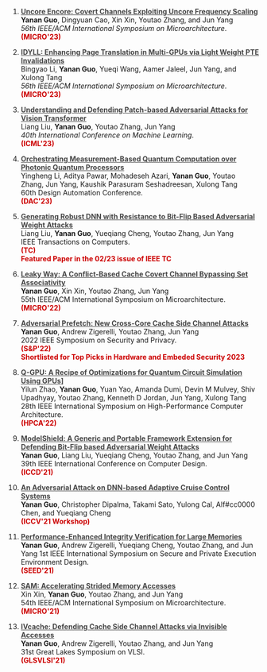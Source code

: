 1. **<a href="/files/micro23.pdf" style= "color: #464646"> Uncore Encore: Covert Channels Exploiting Uncore Frequency Scaling </a>**   
    **Yanan Guo**, Dingyuan Cao, Xin Xin, Youtao Zhang, and Jun Yang   
    *56th IEEE/ACM International Symposium on Microarchitecture*.  
    **<span style="color:#cc0000">(MICRO'23)</span>** 

2. **<a href="/files/micro23_2.pdf" style= "color: #464646"> IDYLL: Enhancing Page Translation in Multi-GPUs via Light Weight PTE Invalidations </a>**  
   Bingyao Li, **Yanan Guo**, Yueqi Wang, Aamer Jaleel, Jun Yang, and Xulong Tang  
   *56th IEEE/ACM International Symposium on Microarchitecture*.   
   **<span style="color:#cc0000">(MICRO'23)</span>** 

3. **<a href="/files/icml23.pdf" style= "color: #464646"> Understanding and Defending Patch-based Adversarial Attacks for Vision Transformer </a>**  
   Liang Liu, **Yanan Guo**, Youtao Zhang, Jun Yang  
   *40th International Conference on Machine Learning*.   
   **<span style="color:#cc0000">(ICML'23)</span>** 

4. **<a href="/files/dac23.pdf" style= "color: #464646"> Orchestrating Measurement-Based Quantum Computation over Photonic Quantum Processors </a>**  
   Yingheng Li, Aditya Pawar, Mohadeseh Azari, **Yanan Guo**, Youtao Zhang, Jun Yang, Kaushik Parasuram Seshadreesan, Xulong Tang  
   60th Design Automation Conference.   
   **<span style="color:#cc0000">(DAC'23)</span>** 

5. **<a href="/files/tc22.pdf" style= "color: #464646"> Generating Robust DNN with Resistance to Bit-Flip Based Adversarial Weight Attacks </a>**  
   Liang Liu, **Yanan Guo**, Yueqiang Cheng, Youtao Zhang, Jun Yang  
   IEEE Transactions on Computers.   
   **<span style="color:#cc0000">(TC) <br> Featured Paper in the 02/23 issue of IEEE TC</span>**

6. **<a href="/files/micro22.pdf" style= "color: #464646"> Leaky Way: A Conflict-Based Cache Covert Channel Bypassing Set Associativity </a>**  
   **Yanan Guo**, Xin Xin, Youtao Zhang, Jun Yang  
   55th IEEE/ACM International Symposium on Microarchitecture.   
   **<span style="color:#cc0000">(MICRO'22)</span>**

7. **<a href="/files/oakland22.pdf" style= "color: #464646"> Adversarial Prefetch: New Cross-Core Cache Side Channel Attacks</a>**  
   **Yanan Guo**, Andrew Zigerelli, Youtao Zhang, Jun Yang  
   2022 IEEE Symposium on Security and Privacy.   
   **<span style="color:#cc0000">(S&P'22)</span>**  
   **<span style="color:#cc0000">Shortlisted for Top Picks in Hardware and Embeded Security 2023</span>**

8. **<a href="/files/hpca22.pdf" style= "color: #464646"> Q-GPU: A Recipe of Optimizations for Quantum Circuit Simulation Using GPUs]</a>**  
   Yilun Zhao, **Yanan Guo**, Yuan Yao, Amanda Dumi, Devin M Mulvey, Shiv Upadhyay, Youtao Zhang, Kenneth D Jordan, Jun Yang, Xulong Tang  
   28th IEEE International Symposium on High-Performance Computer Architecture.   
   **<span style="color:#cc0000">(HPCA'22)</span>**

9. **<a href="/files/iccd21.pdf" style= "color: #464646"> ModelShield: A Generic and Portable Framework Extension for Defending Bit-Flip based Adversarial Weight Attacks</a>**  
   **Yanan Guo**, Liang Liu, Yueqiang Cheng, Youtao Zhang, and Jun Yang  
   39th IEEE International Conference on Computer Design.   
   **<span style="color:#cc0000">(ICCD'21)</span>**

10. **<a href="/files/iccv21.pdf" style= "color: #464646"> An Adversarial Attack on DNN-based Adaptive Cruise Control Systems </a>**  
    **Yanan Guo**, Christopher Dipalma, Takami Sato, Yulong Cal, Alf#cc0000 Chen, and Yueqiang Cheng 
    [<i class="fas fa-link"></i>](https://sites.google.com/view/acc-adv)  
    **<span style="color:#cc0000">(ICCV'21 Workshop)</span>**

11. **<a href="/files/seed21.pdf" style= "color: #464646"> Performance-Enhanced Integrity Verification for Large Memories </a>** 
    **Yanan Guo**, Andrew Zigerelli, Yueqiang Cheng, Youtao Zhang, and Jun Yang 
    1st IEEE International Symposium on Secure and Private Execution Environment Design.   
    **<span style="color:#cc0000">(SEED'21)</span>**

12. **<a href="/files/micro21.pdf" style= "color: #464646"> SAM: Accelerating Strided Memory Accesses </a>**  
    Xin Xin, **Yanan Guo**, Youtao Zhang, and Jun Yang  
    54th IEEE/ACM International Symposium on Microarchitecture.   
    **<span style="color:#cc0000">(MICRO'21)</span>**

13. **<a href="/files/glsvlsi.pdf" style= "color: #464646"> IVcache: Defending Cache Side Channel Attacks via Invisible Accesses </a>**  
    **Yanan Guo**, Andrew Zigerelli, Youtao Zhang, and Jun Yang  
     31st Great Lakes Symposium on VLSI.   
    **<span style="color:#cc0000">(GLSVLSI'21)</span>**



